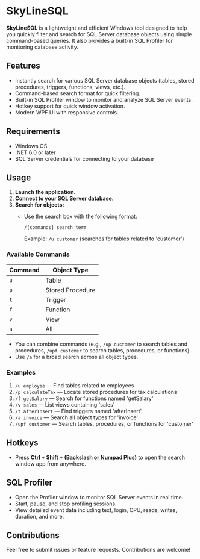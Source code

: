 # SkyLineSQL

**SkyLineSQL** is a lightweight and efficient Windows tool designed to help you quickly filter and search for SQL Server database objects using simple command-based queries. It also provides a built-in SQL Profiler for monitoring database activity.

## Features

- Instantly search for various SQL Server database objects (tables, stored procedures, triggers, functions, views, etc.).
- Command-based search format for quick filtering.
- Built-in SQL Profiler window to monitor and analyze SQL Server events.
- Hotkey support for quick window activation.
- Modern WPF UI with responsive controls.

## Requirements

- Windows OS
- .NET 6.0 or later
- SQL Server credentials for connecting to your database

## Usage

1. **Launch the application.**
2. **Connect to your SQL Server database.**
3. **Search for objects:**
   - Use the search box with the following format:
     
     `/[commands] search_term`
     
     Example: `/u customer` (searches for tables related to 'customer')

### Available Commands

| Command | Object Type       |
|---------|-------------------|
| `u`     | Table             |
| `p`     | Stored Procedure  |
| `t`     | Trigger           |
| `f`     | Function          |
| `v`     | View              |
| `a`     | All               |

- You can combine commands (e.g., `/up customer` to search tables and procedures, `/upf customer` to search tables, procedures, or functions).
- Use `/a` for a broad search across all object types.

### Examples

1. `/u employee`      — Find tables related to employees
2. `/p calculateTax`  — Locate stored procedures for tax calculations
3. `/f getSalary`     — Search for functions named 'getSalary'
4. `/v sales`         — List views containing 'sales'
5. `/t afterInsert`   — Find triggers named 'afterInsert'
6. `/a invoice`       — Search all object types for 'invoice'
7. `/upf customer`    — Search tables, procedures, or functions for 'customer'

## Hotkeys

- Press **Ctrl + Shift + (Backslash or Numpad Plus)** to open the search window app from anywhere.

## SQL Profiler

- Open the Profiler window to monitor SQL Server events in real time.
- Start, pause, and stop profiling sessions.
- View detailed event data including text, login, CPU, reads, writes, duration, and more.

## Contributions

Feel free to submit issues or feature requests. Contributions are welcome!
